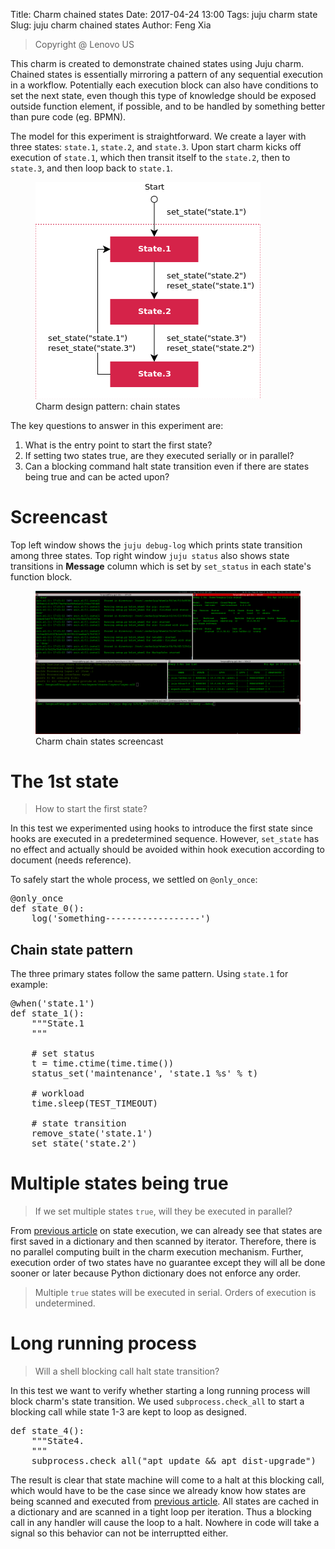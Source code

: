 Title: Charm chained states
Date: 2017-04-24 13:00
Tags: juju charm state
Slug: juju charm chained states
Author: Feng Xia

> <span class="myhighlight">Copyright @ Lenovo US</span>

This charm is created to demonstrate chained states using Juju
charm. Chained states is essentially mirroring a pattern of any sequential
execution in a workflow. Potentially each execution block can also
have conditions to set the next state, even though this type of knowledge
should be exposed outside function element, if possible, and to be
handled by something better than pure code (eg. BPMN).

The model for this experiment is straightforward. We create a layer
with three states: `state.1`, `state.2`, and `state.3`. Upon start
charm kicks off execution of `state.1`, which then transit itself to
the `state.2`, then to `state.3`, and then loop back to `state.1`.

<figure class="row">
  <img class="img-responsive center-block"
       src="/images/charm%20chain%20states.png" />
  <figcaption>Charm design pattern: chain states</figcaption>
</figure>

The key questions to answer in this experiment are:

1. What is the entry point to start the first state?
2. If setting two states true, are they executed serially or
   in parallel?
3. Can a blocking command halt state transition even if there are
   states being true and can be acted upon? 
   
# Screencast

Top left window shows the `juju debug-log` which prints state
transition among three states. Top right window `juju status` also
shows state transitions in **Message** column which is set by
`set_status` in each state's function block.

<figure class="row">
  <img class="img-responsive center-block"
       src="/images/charm%20chained%20states%20screencast.gif" />
  <figcaption>Charm chain states screencast</figcaption>
</figure>


# The 1st state

> How to start the first state?

In this test we experimented using hooks to introduce the first state since hooks
are executed in a predetermined sequence. However, `set_state` has no
effect and actually should be avoided within hook execution according
to document (needs reference).

To safely start the whole process, we settled on `@only_once`:

<pre class="brush:python;">
@only_once
def state_0():
    log('something------------------')
</pre>

## Chain state pattern

The three primary states follow the same pattern. Using `state.1` for example:

<pre class="brush:python;">
@when('state.1')
def state_1():
    """State.1
    """

    # set status
    t = time.ctime(time.time())
    status_set('maintenance', 'state.1 %s' % t)

    # workload
    time.sleep(TEST_TIMEOUT)

    # state transition
    remove_state('state.1')
    set_state('state.2')
</pre>

# Multiple states being true

> If we set multiple states `true`, will they be executed in parallel?

From [previous article][1] on state execution, we can already see that
states are first saved in a dictionary and then scanned by
iterator. Therefore, there is no parallel computing built in the charm
execution mechanism. Further, execution order of two states have no
guarantee except they will all be done sooner or later because Python
dictionary does not enforce any order.

[1]: {filename}/workspace/openstack/charm_reactive.md

> Multiple `true` states will be executed in serial.
> Orders of execution is undetermined.

# Long running process

> Will a shell blocking call halt state transition?

In this test we want to verify whether starting a long running process
will block charm's state transition. We used `subprocess.check_all` to
start a blocking call while state 1-3 are kept to loop as designed.

<pre class="brush:python;">
def state_4():
    """State4.
    """
    subprocess.check_all("apt update && apt dist-upgrade")
</pre>

The result is clear that state machine will come to a halt at this
blocking call, which would have to be the case since we already know
how states are being scanned and executed
from [previous article][1]. All states are cached in a dictionary and
are scanned in a tight loop per iteration. Thus a blocking call in any
handler will cause the loop to a halt. Nowhere in code will take a
signal so this behavior can not be interruptted either.
